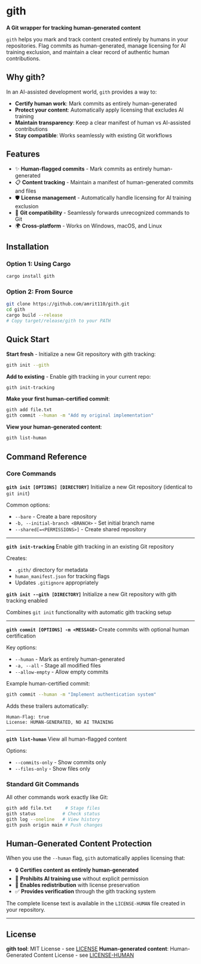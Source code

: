 # gith

**A Git wrapper for tracking human-generated content**

`gith` helps you mark and track content created entirely by humans in your repositories. Flag commits as human-generated, manage licensing for AI training exclusion, and maintain a clear record of authentic human contributions.

## Why gith?

In an AI-assisted development world, `gith` provides a way to:
- **Certify human work**: Mark commits as entirely human-generated
- **Protect your content**: Automatically apply licensing that excludes AI training
- **Maintain transparency**: Keep a clear manifest of human vs AI-assisted contributions
- **Stay compatible**: Works seamlessly with existing Git workflows

## Features

- ✨ **Human-flagged commits** - Mark commits as entirely human-generated
- 📋 **Content tracking** - Maintain a manifest of human-generated commits and files
- 🛡️ **License management** - Automatically handle licensing for AI training exclusion
- 🔄 **Git compatibility** - Seamlessly forwards unrecognized commands to Git
- 🌍 **Cross-platform** - Works on Windows, macOS, and Linux

## Installation

### Option 1: Using Cargo

```bash
cargo install gith
```

### Option 2: From Source

```bash
git clone https://github.com/amrit110/gith.git
cd gith
cargo build --release
# Copy target/release/gith to your PATH
```

## Quick Start

**Start fresh** - Initialize a new Git repository with gith tracking:
```bash
gith init --gith
```

**Add to existing** - Enable gith tracking in your current repo:
```bash
gith init-tracking
```

**Make your first human-certified commit**:
```bash
gith add file.txt
gith commit --human -m "Add my original implementation"
```

**View your human-generated content**:
```bash
gith list-human
```

## Command Reference

### Core Commands

**`gith init [OPTIONS] [DIRECTORY]`**
Initialize a new Git repository (identical to `git init`)

Common options:
- `--bare` - Create a bare repository
- `-b, --initial-branch <BRANCH>` - Set initial branch name
- `--shared[=<PERMISSIONS>]` - Create shared repository

---

**`gith init-tracking`**
Enable gith tracking in an existing Git repository

Creates:
- `.gith/` directory for metadata
- `human_manifest.json` for tracking flags
- Updates `.gitignore` appropriately

**`gith init --gith [DIRECTORY]`**
Initialize a new Git repository with gith tracking enabled

Combines `git init` functionality with automatic gith tracking setup

---

**`gith commit [OPTIONS] -m <MESSAGE>`**
Create commits with optional human certification

Key options:
- `--human` - Mark as entirely human-generated
- `-a, --all` - Stage all modified files
- `--allow-empty` - Allow empty commits

Example human-certified commit:
```bash
gith commit --human -m "Implement authentication system"
```

Adds these trailers automatically:
```
Human-Flag: true
License: HUMAN-GENERATED, NO AI TRAINING
```

---

**`gith list-human`**
View all human-flagged content

Options:
- `--commits-only` - Show commits only
- `--files-only` - Show files only

### Standard Git Commands

All other commands work exactly like Git:
```bash
gith add file.txt     # Stage files
gith status          # Check status
gith log --oneline   # View history
gith push origin main # Push changes
```

## Human-Generated Content Protection

When you use the `--human` flag, `gith` automatically applies licensing that:

- 🔒 **Certifies content as entirely human-generated**
- 🚫 **Prohibits AI training use** without explicit permission
- 📄 **Enables redistribution** with license preservation
- ✅ **Provides verification** through the gith tracking system

The complete license text is available in the `LICENSE-HUMAN` file created in your repository.

---

## License

**gith tool**: MIT License - see [LICENSE](LICENSE)
**Human-generated content**: Human-Generated Content License - see [LICENSE-HUMAN](LICENSE-HUMAN)
